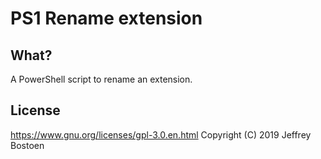 
# PS1 Rename extension

## What?
A PowerShell script to rename an extension.

## License
https://www.gnu.org/licenses/gpl-3.0.en.html
Copyright (C) 2019 Jeffrey Bostoen